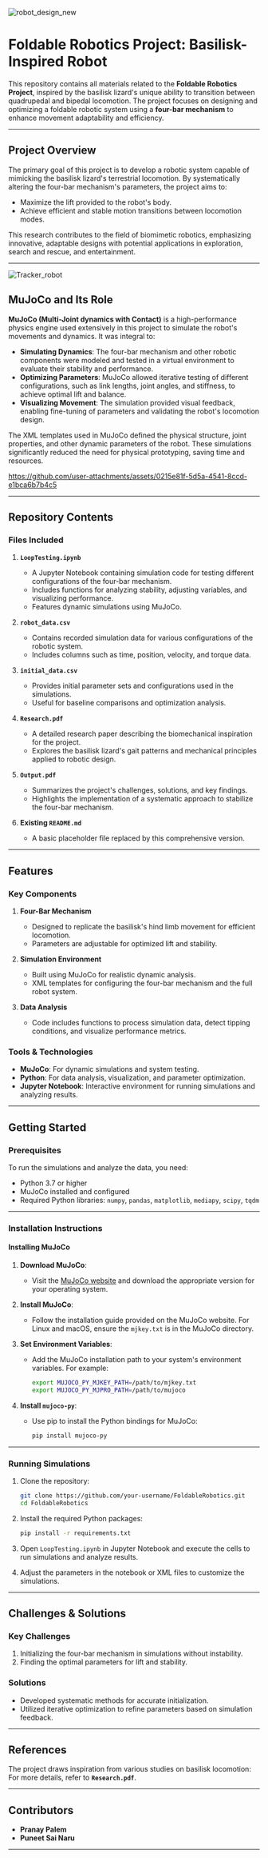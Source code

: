 ![robot_design_new](https://github.com/user-attachments/assets/0c9906fc-5b74-4df4-a357-484a5dac3c9b)

# Foldable Robotics Project: Basilisk-Inspired Robot

This repository contains all materials related to the **Foldable Robotics Project**, inspired by the basilisk lizard's unique ability to transition between quadrupedal and bipedal locomotion. The project focuses on designing and optimizing a foldable robotic system using a **four-bar mechanism** to enhance movement adaptability and efficiency.

---

## Project Overview

The primary goal of this project is to develop a robotic system capable of mimicking the basilisk lizard's terrestrial locomotion. By systematically altering the four-bar mechanism's parameters, the project aims to:

- Maximize the lift provided to the robot's body.
- Achieve efficient and stable motion transitions between locomotion modes.

This research contributes to the field of biomimetic robotics, emphasizing innovative, adaptable designs with potential applications in exploration, search and rescue, and entertainment.

---

![Tracker_robot](https://github.com/user-attachments/assets/d5ff0daa-88cc-4e28-a99b-1138eab4a8c1)


## MuJoCo and Its Role

**MuJoCo (Multi-Joint dynamics with Contact)** is a high-performance physics engine used extensively in this project to simulate the robot's movements and dynamics. It was integral to:

- **Simulating Dynamics**: The four-bar mechanism and other robotic components were modeled and tested in a virtual environment to evaluate their stability and performance.
- **Optimizing Parameters**: MuJoCo allowed iterative testing of different configurations, such as link lengths, joint angles, and stiffness, to achieve optimal lift and balance.
- **Visualizing Movement**: The simulation provided visual feedback, enabling fine-tuning of parameters and validating the robot's locomotion design.

The XML templates used in MuJoCo defined the physical structure, joint properties, and other dynamic parameters of the robot. These simulations significantly reduced the need for physical prototyping, saving time and resources.



https://github.com/user-attachments/assets/0215e81f-5d5a-4541-8ccd-e1bca6b7b4c5



---

## Repository Contents

### Files Included

1. **`LoopTesting.ipynb`**
   - A Jupyter Notebook containing simulation code for testing different configurations of the four-bar mechanism.
   - Includes functions for analyzing stability, adjusting variables, and visualizing performance.
   - Features dynamic simulations using MuJoCo.

2. **`robot_data.csv`**
   - Contains recorded simulation data for various configurations of the robotic system.
   - Includes columns such as time, position, velocity, and torque data.

3. **`initial_data.csv`**
   - Provides initial parameter sets and configurations used in the simulations.
   - Useful for baseline comparisons and optimization analysis.

4. **`Research.pdf`**
   - A detailed research paper describing the biomechanical inspiration for the project.
   - Explores the basilisk lizard's gait patterns and mechanical principles applied to robotic design.

5. **`Output.pdf`**
   - Summarizes the project's challenges, solutions, and key findings.
   - Highlights the implementation of a systematic approach to stabilize the four-bar mechanism.

6. **Existing `README.md`**
   - A basic placeholder file replaced by this comprehensive version.

---

## Features

### Key Components

1. **Four-Bar Mechanism**
   - Designed to replicate the basilisk's hind limb movement for efficient locomotion.
   - Parameters are adjustable for optimized lift and stability.

2. **Simulation Environment**
   - Built using MuJoCo for realistic dynamic analysis.
   - XML templates for configuring the four-bar mechanism and the full robot system.

3. **Data Analysis**
   - Code includes functions to process simulation data, detect tipping conditions, and visualize performance metrics.

### Tools & Technologies

- **MuJoCo**: For dynamic simulations and system testing.
- **Python**: For data analysis, visualization, and parameter optimization.
- **Jupyter Notebook**: Interactive environment for running simulations and analyzing results.

---

## Getting Started

### Prerequisites

To run the simulations and analyze the data, you need:

- Python 3.7 or higher
- MuJoCo installed and configured
- Required Python libraries: `numpy`, `pandas`, `matplotlib`, `mediapy`, `scipy`, `tqdm`

---

### Installation Instructions

#### Installing MuJoCo

1. **Download MuJoCo**:
   - Visit the [MuJoCo website](https://mujoco.org/) and download the appropriate version for your operating system.

2. **Install MuJoCo**:
   - Follow the installation guide provided on the MuJoCo website. For Linux and macOS, ensure the `mjkey.txt` is in the MuJoCo directory.

3. **Set Environment Variables**:
   - Add the MuJoCo installation path to your system's environment variables. For example:
     ```bash
     export MUJOCO_PY_MJKEY_PATH=/path/to/mjkey.txt
     export MUJOCO_PY_MJPRO_PATH=/path/to/mujoco
     ```

4. **Install `mujoco-py`**:
   - Use pip to install the Python bindings for MuJoCo:
     ```bash
     pip install mujoco-py
     ```

---

### Running Simulations

1. Clone the repository:
   ```bash
   git clone https://github.com/your-username/FoldableRobotics.git
   cd FoldableRobotics
   ```

2. Install the required Python packages:
   ```bash
   pip install -r requirements.txt
   ```

3. Open `LoopTesting.ipynb` in Jupyter Notebook and execute the cells to run simulations and analyze results.

4. Adjust the parameters in the notebook or XML files to customize the simulations.

---

## Challenges & Solutions

### Key Challenges
1. Initializing the four-bar mechanism in simulations without instability.
2. Finding the optimal parameters for lift and stability.

### Solutions
- Developed systematic methods for accurate initialization.
- Utilized iterative optimization to refine parameters based on simulation feedback.

---

## References

The project draws inspiration from various studies on basilisk locomotion:
For more details, refer to **`Research.pdf`**.

---

## Contributors

- **Pranay Palem**
- **Puneet Sai Naru**

---

